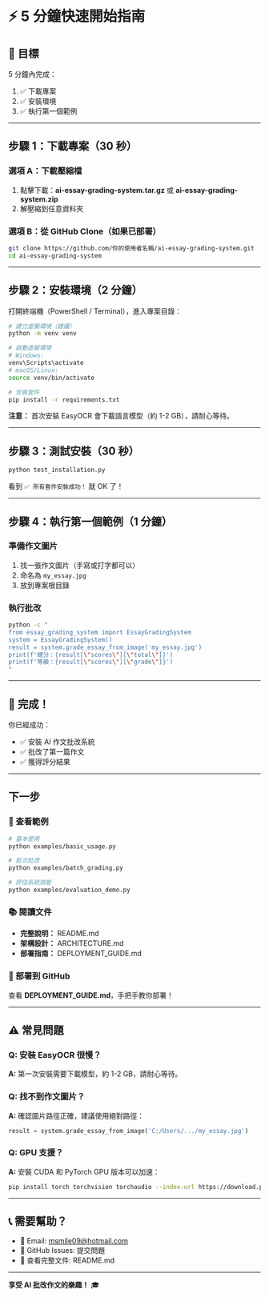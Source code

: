 # ⚡ 5 分鐘快速開始指南

## 🎯 目標

5 分鐘內完成：
1. ✅ 下載專案
2. ✅ 安裝環境
3. ✅ 執行第一個範例

---

## 步驟 1：下載專案（30 秒）

### 選項 A：下載壓縮檔

1. 點擊下載：**ai-essay-grading-system.tar.gz** 或 **ai-essay-grading-system.zip**
2. 解壓縮到任意資料夾

### 選項 B：從 GitHub Clone（如果已部署）

```bash
git clone https://github.com/你的使用者名稱/ai-essay-grading-system.git
cd ai-essay-grading-system
```

---

## 步驟 2：安裝環境（2 分鐘）

打開終端機（PowerShell / Terminal），進入專案目錄：

```bash
# 建立虛擬環境（建議）
python -m venv venv

# 啟動虛擬環境
# Windows:
venv\Scripts\activate
# macOS/Linux:
source venv/bin/activate

# 安裝套件
pip install -r requirements.txt
```

**注意：** 首次安裝 EasyOCR 會下載語言模型（約 1-2 GB），請耐心等待。

---

## 步驟 3：測試安裝（30 秒）

```bash
python test_installation.py
```

看到 `✅ 所有套件安裝成功！` 就 OK 了！

---

## 步驟 4：執行第一個範例（1 分鐘）

### 準備作文圖片

1. 找一張作文圖片（手寫或打字都可以）
2. 命名為 `my_essay.jpg`
3. 放到專案根目錄

### 執行批改

```bash
python -c "
from essay_grading_system import EssayGradingSystem
system = EssayGradingSystem()
result = system.grade_essay_from_image('my_essay.jpg')
print(f'總分：{result[\"scores\"][\"total\"]}')
print(f'等級：{result[\"scores\"][\"grade\"]}')
"
```

---

## 🎉 完成！

你已經成功：
- ✅ 安裝 AI 作文批改系統
- ✅ 批改了第一篇作文
- ✅ 獲得評分結果

---

## 下一步

### 📖 查看範例

```bash
# 基本使用
python examples/basic_usage.py

# 批次批改
python examples/batch_grading.py

# 評估系統效能
python examples/evaluation_demo.py
```

### 📚 閱讀文件

- **完整說明：** README.md
- **架構設計：** ARCHITECTURE.md
- **部署指南：** DEPLOYMENT_GUIDE.md

### 🚀 部署到 GitHub

查看 **DEPLOYMENT_GUIDE.md**，手把手教你部署！

---

## ⚠️ 常見問題

### Q: 安裝 EasyOCR 很慢？

**A:** 第一次安裝需要下載模型，約 1-2 GB，請耐心等待。

### Q: 找不到作文圖片？

**A:** 確認圖片路徑正確，建議使用絕對路徑：
```python
result = system.grade_essay_from_image('C:/Users/.../my_essay.jpg')
```

### Q: GPU 支援？

**A:** 安裝 CUDA 和 PyTorch GPU 版本可以加速：
```bash
pip install torch torchvision torchaudio --index-url https://download.pytorch.org/whl/cu118
```

---

## 📞 需要幫助？

- 📧 Email: msmile09@hotmail.com
- 💬 GitHub Issues: 提交問題
- 📖 查看完整文件: README.md

---

**享受 AI 批改作文的樂趣！** 🎓
